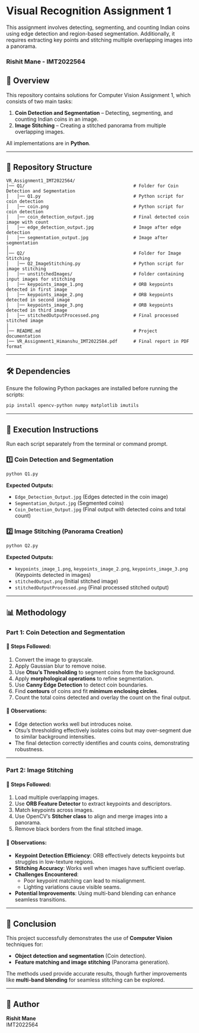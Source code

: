 #  Visual Recognition Assignment 1  
This assignment involves detecting, segmenting, and counting Indian coins using edge detection and region-based segmentation. Additionally, it requires extracting key points and stitching multiple overlapping images into a panorama.


### Rishit Mane - IMT2022564  

## 📌 Overview  
This repository contains solutions for Computer Vision Assignment 1, which consists of two main tasks:  
1. **Coin Detection and Segmentation** – Detecting, segmenting, and counting Indian coins in an image.  
2. **Image Stitching** – Creating a stitched panorama from multiple overlapping images.  

All implementations are in **Python**.  

---

## 📂 Repository Structure  

```
VR_Assignment1_IMT2022564/
│── Q1/                                         # Folder for Coin Detection and Segmentation
│   │── Q1.py                                   # Python script for coin detection
│   │── coin.png                                # Python script for coin detection
│   │── coin_detection_output.jpg               # Final detected coin image with count
│   │── edge_detection_output.jpg               # Image after edge detection
│   │── segmentation_output.jpg                 # Image after segmentation
│
│── Q2/                                         # Folder for Image Stitching
│   │── Q2_ImageStitching.py                    # Python script for image stitching
│   │── unstitchedImages/                       # Folder containing input images for stitching
│   │── keypoints_image_1.png                   # ORB keypoints detected in first image
│   │── keypoints_image_2.png                   # ORB keypoints detected in second image
│   │── keypoints_image_3.png                   # ORB keypoints detected in third image
│   │── stitchedOutputProcessed.png             # Final processed stitched image
│
│── README.md                                   # Project documentation
│── VR_Assignment1_Himanshu_IMT2022584.pdf      # Final report in PDF format

```

---

## 🛠️ Dependencies  
Ensure the following Python packages are installed before running the scripts:  

```bash
pip install opencv-python numpy matplotlib imutils
```

---

## 🔧 Execution Instructions  
Run each script separately from the terminal or command prompt.  

### **1️⃣ Coin Detection and Segmentation**  
```bash
python Q1.py
```
**Expected Outputs:**  
- `Edge_Detection_Output.jpg` (Edges detected in the coin image)  
- `Segmentation_Output.jpg` (Segmented coins)  
- `Coin_Detection_Output.jpg` (Final output with detected coins and total count)  

### **2️⃣ Image Stitching (Panorama Creation)**  
```bash
python Q2.py
```
**Expected Outputs:**  
- `keypoints_image_1.png`, `keypoints_image_2.png`, `keypoints_image_3.png` (Keypoints detected in images)  
- `stitchedOutput.png` (Initial stitched image)  
- `stitchedOutputProcessed.png` (Final processed stitched output)  

---

## 📊 Methodology  

### **Part 1: Coin Detection and Segmentation**  
#### 🔹 **Steps Followed:**  
1. Convert the image to grayscale.  
2. Apply Gaussian blur to remove noise.  
3. Use **Otsu’s Thresholding** to segment coins from the background.  
4. Apply **morphological operations** to refine segmentation.  
5. Use **Canny Edge Detection** to detect coin boundaries.  
6. Find **contours** of coins and fit **minimum enclosing circles**.  
7. Count the total coins detected and overlay the count on the final output.  

#### 📌 **Observations:**  
- Edge detection works well but introduces noise.  
- Otsu’s thresholding effectively isolates coins but may over-segment due to similar background intensities.  
- The final detection correctly identifies and counts coins, demonstrating robustness.  

---

### **Part 2: Image Stitching**  
#### 🔹 **Steps Followed:**  
1. Load multiple overlapping images.  
2. Use **ORB Feature Detector** to extract keypoints and descriptors.  
3. Match keypoints across images.  
4. Use OpenCV’s **Stitcher class** to align and merge images into a panorama.  
5. Remove black borders from the final stitched image.  

#### 📌 **Observations:**  
- **Keypoint Detection Efficiency**: ORB effectively detects keypoints but struggles in low-texture regions.  
- **Stitching Accuracy**: Works well when images have sufficient overlap.  
- **Challenges Encountered**:  
  - Poor keypoint matching can lead to misalignment.  
  - Lighting variations cause visible seams.  
- **Potential Improvements**: Using multi-band blending can enhance seamless transitions.  

---


## 🎯 Conclusion  
This project successfully demonstrates the use of **Computer Vision** techniques for:  
- **Object detection and segmentation** (Coin detection).  
- **Feature matching and image stitching** (Panorama generation).  

The methods used provide accurate results, though further improvements like **multi-band blending** for seamless stitching can be explored.  

---

## 📝 Author  
**Rishit Mane**  
IMT2022564  
